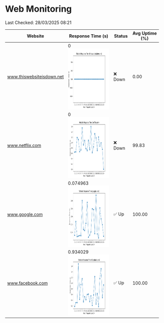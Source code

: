 # Web Monitoring

Last Checked: 28/03/2025 08:21

| Website | Response Time (s) | Status | Avg Uptime (%) |
|---------|-------------------|--------|----------------|
| www.thiswebsiteisdown.net | 0 <br> <img src="graph/thiswebsiteisdown.net.png" alt="Graph" width="200" height="200">  | ❌ Down | 0.00 |
| www.netflix.com | 0 <br> <img src="graph/netflix.com.png" alt="Graph" width="200" height="200">  | ❌ Down | 99.83 |
| www.google.com | 0.074963 <br> <img src="graph/google.com.png" alt="Graph" width="200" height="200">  | ✅ Up | 100.00 |
| www.facebook.com | 0.934029 <br> <img src="graph/facebook.com.png" alt="Graph" width="200" height="200">  | ✅ Up | 100.00 |
